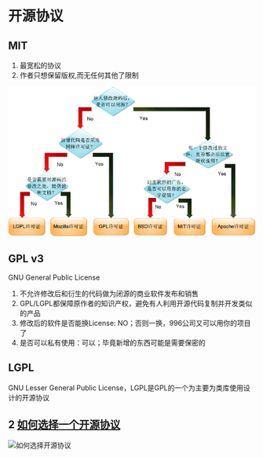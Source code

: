 # 开源协议

## MIT

1. 最宽松的协议
2. 作者只想保留版权,而无任何其他了限制

![开源协议](images/mit.png)


## GPL v3

GNU General Public License

1. 不允许修改后和衍生的代码做为闭源的商业软件发布和销售
2. GPL/LGPL都保障原作者的知识产权，避免有人利用开源代码复制并开发类似的产品
3. 修改后的软件是否能换License: NO；否则一换，996公司又可以用你的项目了
4. 是否可以私有使用：可以；毕竟新增的东西可能是需要保密的


## LGPL

GNU Lesser General Public License，LGPL是GPL的一个为主要为类库使用设计的开源协议


## 2 [如何选择一个开源协议](http://choosealicense.online/)

![如何选择开源协议](images/license.png)
